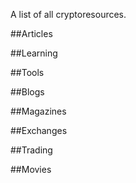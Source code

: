A list of all cryptoresources.

##Articles 

##Learning

##Tools

##Blogs

##Magazines

##Exchanges

##Trading

##Movies

